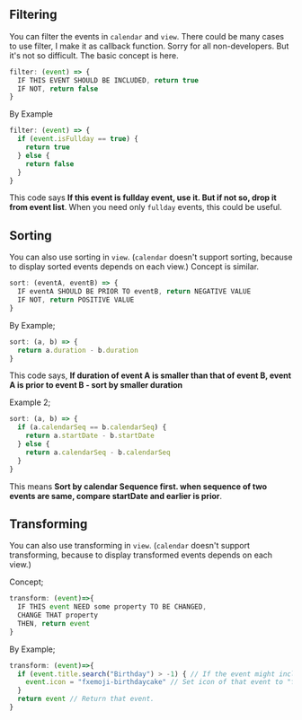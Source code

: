 ## Filtering
You can filter the events in `calendar` and `view`.
There could be many cases to use filter, I make it as callback function. Sorry for all non-developers. But it's not so difficult.
The basic concept is here.
```js
filter: (event) => {
  IF THIS EVENT SHOULD BE INCLUDED, return true
  IF NOT, return false
}
```

By Example
```js
filter: (event) => {
  if (event.isFullday == true) {
    return true
  } else {
    return false
  }
}
```
This code says **If this event is fullday event, use it. But if not so, drop it from event list**. When you need only `fullday` events, this could be useful.

## Sorting
You can also use sorting in `view`. (`calendar` doesn't support sorting, because to display sorted events depends on each view.)
Concept is similar.
```js
sort: (eventA, eventB) => {
  IF eventA SHOULD BE PRIOR TO eventB, return NEGATIVE VALUE 
  IF NOT, return POSITIVE VALUE
}
```

By Example;
```js
sort: (a, b) => {
  return a.duration - b.duration
}
```
This code says, **If duration of event A is smaller than that of event B, event A is prior to event B - sort by smaller duration**

Example 2;
```js
sort: (a, b) => {
  if (a.calendarSeq == b.calendarSeq) {
    return a.startDate - b.startDate
  } else {
    return a.calendarSeq - b.calendarSeq
  }
}
```
This means **Sort by calendar Sequence first. when sequence of two events are same, compare startDate and earlier is prior**.


## Transforming
You can also use transforming in `view`. (`calendar` doesn't support transforming, because to display transformed events depends on each view.)

Concept;
```js
transform: (event)=>{
  IF THIS event NEED some property TO BE CHANGED,
  CHANGE THAT property
  THEN, return event
}

```

By Example;
```js
transform: (event)=>{
  if (event.title.search("Birthday") > -1) { // If the event might include "Birthday" in its title,
    event.icon = "fxemoji-birthdaycake" // Set icon of that event to "fxemoji-birthdaycake"
  }
  return event // Return that event.
}
```